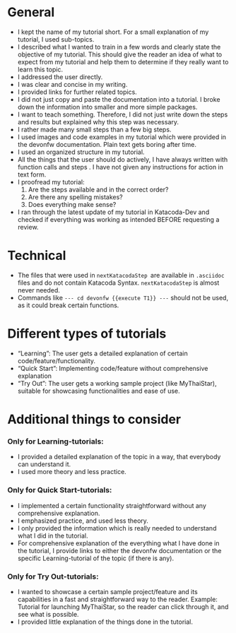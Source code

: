 # **General**
* I kept the name of my tutorial short. For a small explanation of my tutorial, I used sub-topics.
* I described what I wanted to train in a few words and clearly state the objective of my tutorial. This should give the reader an idea of what to expect from my tutorial and help them to determine if they really want to learn this topic.
* I addressed the user directly.
* I was clear and concise in my writing. 
* I provided links for further related topics.
* I did not just copy and paste the documentation into a tutorial. I broke down the information into smaller and more simple packages.
* I want to teach something. Therefore, I did not just write down the steps and results but explained why this step was necessary.
* I rather made many small steps than a few big steps.
* I used images and code examples in my tutorial which were provided in the devonfw documentation. Plain text gets boring after time.
* I used an organized structure in my tutorial.
* All the things that the user should do actively, I have always written with function calls and steps . I have not given any instructions for action in text form.
* I proofread my tutorial:
     1. Are the steps available and in the correct order? 
     1. Are there any spelling mistakes? 
     1. Does everything make sense?
* I ran through the latest update of my tutorial in Katacoda-Dev and checked if everything was working as intended BEFORE requesting a review.

# **Technical**
* The files that were used in `nextKatacodaStep `are available in `.asciidoc` files and do not contain Katacoda Syntax. `nextKatacodaStep` is almost never needed.
* Commands like `--- cd devonfw {{execute T1}} ---` should not be used, as it could break certain functions.

# Different types of tutorials
* “Learning”: The user gets a detailed explanation of certain code/feature/functionality.
* “Quick Start”: Implementing code/feature without comprehensive explanation
* “Try Out”: The user gets a working sample project (like MyThaiStar), suitable for showcasing functionalities and ease of use.

# **Additional things to consider**

### Only for Learning-tutorials:

* I provided a detailed explanation of the topic in a way, that everybody can understand it.
* I used more theory and less practice.

### Only for Quick Start-tutorials:

* I implemented a certain functionality straightforward without any comprehensive explanation.
* I emphasized practice, and used less theory.
* I only provided the information which is really needed to understand what I did in the tutorial. 
* For comprehensive explanation of the everything what I have done in the tutorial, I provide links to either the devonfw documentation or the specific Learning-tutorial of the topic (if there is any).

### Only for Try Out-tutorials:

* I wanted to showcase a certain sample project/feature and its capabilities in a fast and straightforward way to the reader. Example: Tutorial for launching MyThaiStar, so the reader can click through it, and see what is possible.
* I provided little explanation of the things done in the tutorial.
